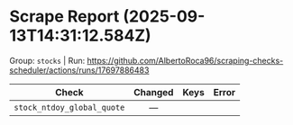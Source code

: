 # Scrape Report (2025-09-13T14:31:12.584Z)

Group: `stocks`  |  Run: https://github.com/AlbertoRoca96/scraping-checks-scheduler/actions/runs/17697886483

| Check | Changed | Keys | Error |
|---|:---:|:--|:--|
| `stock_ntdoy_global_quote` | — |  |  |
